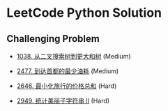 # LeetCode Python Solution

## Challenging Problem

- [1038. 从二叉搜索树到更大和树][link] (Medium)

[link]: https://leetcode.cn/problems/binary-search-tree-to-greater-sum-tree/

- [2477. 到达首都的最少油耗][link] (Medium)

[link]: https://leetcode.cn/problems/minimum-fuel-cost-to-report-to-the-capital/

- [2646. 最小化旅行的价格总和][link] (Hard)

[link]: https://leetcode.cn/problems/minimize-the-total-price-of-the-trips/

- [2949. 统计美丽子字符串 II][link] (Hard)

[link]: https://leetcode.cn/contest/weekly-contest-373/problems/count-beautiful-substrings-ii/